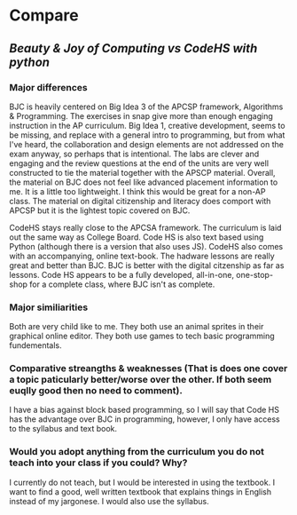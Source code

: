 # Compare
## *Beauty & Joy of Computing vs CodeHS with python*
### Major differences
BJC is heavily centered on Big Idea 3 of the APCSP framework, Algorithms & Programming. The exercises in snap give more than enough engaging instruction in the AP curriculum. Big Idea 1, creative development, seems to be missing, and replace with a general intro to programming, but from what I've heard, the collaboration and design elements are not addressed on the exam anyway, so perhaps that is intentional. The labs are clever and engaging and the review questions at the end of the units are very well constructed to tie the material together with the APSCP material. Overall, the material on BJC does not feel like advanced placement information to me. It is a little too lightweight. I think this would be great for a non-AP class. The material on digital citizenship and literacy does comport with APCSP but it is the lightest topic covered on BJC. 

CodeHS stays really close to the APCSA framework. The curriculum is laid out the same way as College Board. Code HS is also text based using Python (although there is a version that also uses JS). CodeHS also comes with an accompanying, online text-book. The hadware lessons are really great and better than BJC. BJC is better with the digital citzenship as far as lessons. Code HS appears to be a fully developed, all-in-one, one-stop-shop for a complete class, where BJC isn't as complete.

### Major similiarities
Both are very child like to me. They both use an animal sprites in their graphical online editor. They both use games to tech basic programming fundementals.

### Comparative streangths & weaknesses (That is does one cover a topic paticularly better/worse over the other. If both seem euqlly good then no need to comment).
I have a bias against block based programming, so I will say that Code HS has the advantage over BJC in programming, however, I only have access to the syllabus and text book.

### Would you adopt anything from the curriculum you do not teach into your class if you could? Why?
I currently do not teach, but I would be interested in using the textbook. I want to find a good, well written textbook that explains things in English instead of my jargonese. I would also use the syllabus.

